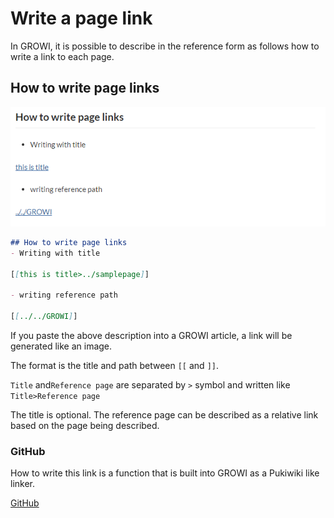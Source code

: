# Write a page link


In GROWI, it is possible to describe in the reference form
as follows how to write a link to each page.

## How to write page links

![page_linker](./images/page_linker.png)

```markdown
## How to write page links
- Writing with title

[[this is title>../samplepage]]

- writing reference path

[[../../GROWI]]
```

If you paste the above description into a GROWI article,
a link will be generated like an image.

The format is the title and path between `[[` and `]]`.

`Title` and`Reference page` are separated by `>` symbol
and written like `Title>Reference page`

The title is optional.
The reference page can be described as a relative link based on the page being described.


### GitHub

How to write this link is a function
that is built into GROWI as a Pukiwiki like linker.

[GitHub](https://github.com/weseek/growi-plugin-pukiwiki-like-linker)
